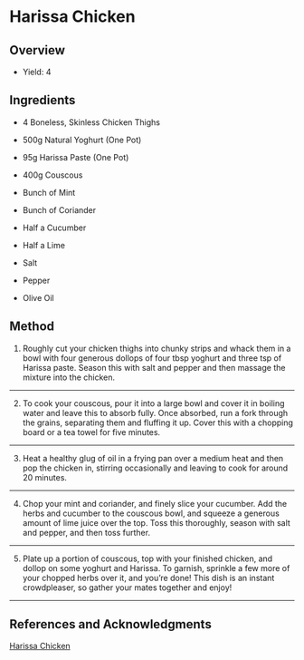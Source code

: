 # Harissa Chicken

## Overview

- Yield: 4

## Ingredients

- 4 Boneless, Skinless Chicken Thighs

- 500g Natural Yoghurt (One Pot)

- 95g Harissa Paste (One Pot)

- 400g Couscous

- Bunch of Mint

- Bunch of Coriander

- Half a Cucumber

- Half a Lime

- Salt

- Pepper

- Olive Oil

## Method

1. Roughly cut your chicken thighs into chunky strips and whack them in a bowl with four generous dollops of four tbsp yoghurt and three tsp of Harissa paste. Season this with salt and pepper and then massage the mixture into the chicken.
---

2. To cook your couscous, pour it into a large bowl and cover it in boiling water and leave this to absorb fully. Once absorbed, run a fork through the grains, separating them and fluffing it up. Cover this with a chopping board or a tea towel for five minutes.
---

3. Heat a healthy glug of oil in a frying pan over a medium heat and then pop the chicken in, stirring occasionally and leaving to cook for around 20 minutes.
---

4. Chop your mint and coriander, and finely slice your cucumber. Add the herbs and cucumber to the couscous bowl, and squeeze a generous amount of lime juice over the top. Toss this thoroughly, season with salt and pepper, and then toss further.
---

5. Plate up a portion of couscous, top with your finished chicken, and dollop on some yoghurt and Harissa. To garnish, sprinkle a few more of your chopped herbs over it, and you’re done! This dish is an instant crowdpleaser, so gather your mates together and enjoy!
---

## References and Acknowledgments

[Harissa Chicken](http://www.mobkitchen.co.uk/recipes/harissa-chicken)
